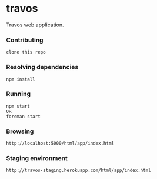 # travos
Travos web application.

### Contributing
	clone this repo
	
### Resolving dependencies
	npm install

### Running
	npm start 
	OR
	foreman start

### Browsing
	http://localhost:5000/html/app/index.html

### Staging environment
	http://travos-staging.herokuapp.com/html/app/index.html
